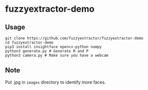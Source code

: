 # fuzzyextractor-demo

## Usage
```
git clone https://github.com/fuzzyextractor/fuzzyextractor-demo
cd fuzzyextractor-demo
pip3 install insightface opencv-python numpy
python3 generate.py # Generate R and P
python3 camera.py # Make sure you have a webcam
```

## Note

Put <name>.jpg in ``images`` directory to identify more faces.
